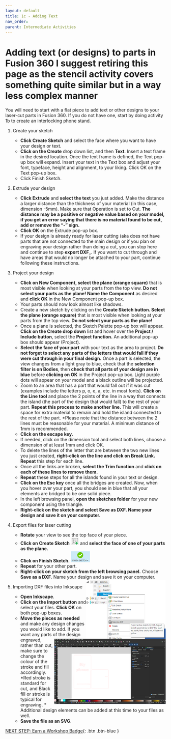 ```yaml
---
layout: default
title: 1c - Adding Text
nav_order: 
parent: Intermediate Activities
---
```

# Adding text (or designs) to parts in Fusion 360 **I suggest retiring this page as the stencil activity covers something quite similar but in a way less complex manner**

You will need to start with a flat piece to add text or other designs to your laser-cut parts in Fusion 360. If you do not have one, start by doing activity 1b to create an interlocking phone stand. 

1. Create your sketch
   - **Click Create Sketch** and select the face where you want to have your design or text.
   - **Click on the Create** drop down list, and then **Text**. Insert a text frame in the desired location. Once the text frame is defined, the Text pop-up box will expand. Insert your text in the Text box and adjust your font, typeface, height and alignment, to your liking. Click OK on the Text pop-up box.
   - Click Finish Sketch.
   
2. Extrude your design
   
   - **Click Extrude** and **select the text** you just added. Make the distance a larger distance than the thickness of your material (in this case, dimension -5mm). Make sure that Operation is set to Cut. **The distance may be a positive or negative value based on your model, if you get an error saying that there is no material found to be cut, add or remove the “-” sign.**
   - **Click OK** on the Extrude pop-up box.
   - If your design is already ready for laser cutting (aka does not have parts that are not connected to the main design or if you plan on engraving your design rather than doing a cut, you can stop here and continue to step ____export DXF_____. If you want to cut through and have areas that would no longer be attached to your part, continue following these instructions.

3. Project your design
   
   - **Click on New Component, select the plane (orange square)** that is most visible when looking at your parts from the top view. **Do not select your parts as the plane! Name the Component** as desired and **click OK** in the New Component pop-up box. 
   - Your parts should now look almost like shadows. 
   - Create a new sketch by clicking on the **Create Sketch button. Select the plane (orange square)** that is most visible when looking at your parts from the top view. **Do not select your parts as the plane!**
   - Once a plane is selected, the Sketch Palette pop-up box will appear. **Click on the Create drop down** list and hover over the **Project / Include button**, select the **Project function.** An additional pop-up box should appear (Project). 
   - **Select the face of your part** with your text as the area to project. **Do not forget to select any parts of the letters that would fall if they were cut through in your final design.** Once a part is selected, the view changes from a light gray to blue, check that the **selection filter is on Bodies**, then **check that all parts of your design are in blue** before **clicking on OK** in the Project pop-up box. Light purple dots will appear on your model and a black outline will be projected. 
   - Zoom to an area that has a part that would fall out if it was cut (examples include the letters p, o, e, a, etc. in most fonts). **Click on the Line tool** and place the 2 points of the line in a way that connects the island (the part of the design that would fall) to the rest of your part. **Repeat this process to make another line.** This will create a space for extra material to remain and hold the island connected to the rest of the part. *Please note that the distance between the 2 lines must be reasonable for your material. A minimum distance of 1mm is recommended.
   - **Click on the escape key.** 
   - If needed, click on the dimension tool and select both lines, choose a dimension of at least 1mm and click OK.
   - To delete the lines of the letter that are between the two new lines you just created, **right-click on the line and click on Break Link. Repeat** this step for each line. 
   - Once all the links are broken, **select the Trim function** and **click on each of these lines to remove them.** 
   - **Repeat** these steps for all the islands found in your text or design. 
   - **Click on the Esc key** once all the bridges are created. Now, when you hover over your part, you should see in blue that all your elements are bridged to be one solid piece. 
   - In the left browsing panel, **open the sketches folder** for your new component using the triangle. 
   - **Right-click on the sketch and select Save as DXF. Name your design and save it on your computer.** 

4. Export files for laser cutting
   - **Rotate** your view to see the top face of your piece.
   - **Click on Create Sketch** <img src="images/act4/32create_sketch.png" style="width:25px;" alt="create sketch icon"> and **select the face of one of your parts as the plane.**
   - **Click on Finish Sketch.** <img src="images/act4/36finish_sketch.png" style="width:60px;" alt="finish sketch icon">
   - **Repeat** for your other part.
   - **Right-click on your sketch from the left browsing panel.** Choose **Save as a DXF**. Name your design and save it on your computer. <img src="images/act4/20_dxf.png" style="float:right;width:250px;" alt="">

5. Importing DXF files into Inkscape 
   - **Open Inkscape**. 
   - **Click on the Import button** and select your files. **Click OK** on both pop-up boxes.
   - **Move the pieces as needed** and make any design changes you would like to add. <img src="images/act4/21_importinkscape.png" style="float:right;width:350px;" alt=""> If you want any parts of the design engraved, rather than cut, make sure to change the colour of the stroke and fill accordingly. *Red stroke is standard for cut, and Black fill or stroke is typical for engraving. * Additional design elements can be added at this time to your files as well.
   - **Save the file as an SVG**.


[NEXT STEP: Earn a Workshop Badge](informal-credentials.html){: .btn .btn-blue }
